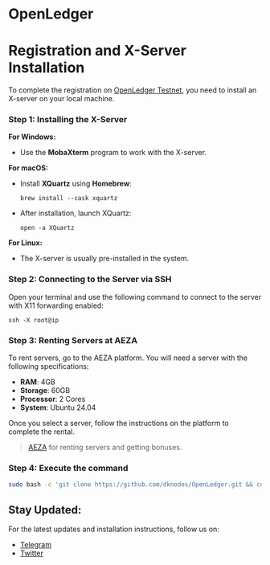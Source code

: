 # OpenLedger

# Registration and X-Server Installation

To complete the registration on [OpenLedger Testnet](https://testnet.openledger.xyz/?referral_code=at4wlvxip4), you need to install an X-server on your local machine.

### Step 1: Installing the X-Server

**For Windows:**
- Use the **MobaXterm** program to work with the X-server.

**For macOS:**
- Install **XQuartz** using **Homebrew**:

  `brew install --cask xquartz`

- After installation, launch XQuartz:

  `open -a XQuartz`

**For Linux:**
- The X-server is usually pre-installed in the system.

### Step 2: Connecting to the Server via SSH

Open your terminal and use the following command to connect to the server with X11 forwarding enabled:

`ssh -X root@ip`

### Step 3: Renting Servers at AEZA

To rent servers, go to the AEZA platform. You will need a server with the following specifications:

- **RAM**: 4GB
- **Storage**: 60GB
- **Processor**: 2 Cores
- **System**: Ubuntu 24.04

Once you select a server, follow the instructions on the platform to complete the rental.

> [AEZA](https://aeza.net/?ref=583653) for renting servers and getting bonuses.


### Step 4: Execute the command

```bash
sudo bash -c 'git clone https://github.com/dknodes/OpenLedger.git && cd OpenLedger && chmod ugo+x OpenLedger.sh && ./OpenLedger.sh'
```

## Stay Updated:

For the latest updates and installation instructions, follow us on:
- [Telegram](https://t.me/dknodes)
- [Twitter](https://twitter.com/dknodes)

